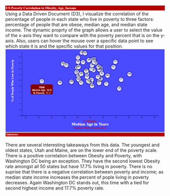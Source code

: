 <img align="top" src="images/d3title1.png" width="850">
Using a Data Driven Document (D3), I visualize the correlation of the percentage of people in each state who live in poverty to three factors: percentage of people that are obese, median age, and median state income. The dynamic proprty of the graph allows a user to select the value of the x-axis they want to compare with the poverty percent that is on the y-axis. Also, users can hover the mouse over a specific data point to see which state it is and the specific values for that position.
<img align="center" src="images/d3graph.png" width="850">
<img align="top" src="images/d3title2.png" width="850">

There are several interesting takeaways from this data. The youngest and oldest states, Utah and Maine, are on the lower end of the poverty scale. There is a positive correlation between Obesity and Poverty, with Washington DC being an exception. They have the second lowest Obesity rate amongst all 50 states but have 17.7% living in poverty. There is no suprise that there is a negative correlation between poverty and income; as median state income increases the percent of pople living in poverty decreases. Again Washington DC stands out, this time with a tied for second highest income and 17.7% poverty rate.
